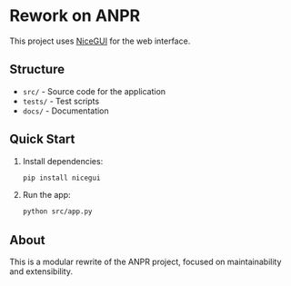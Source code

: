 # Rework on ANPR

This project uses [NiceGUI](https://nicegui.io/) for the web interface. 

## Structure
- `src/` - Source code for the application
- `tests/` - Test scripts
- `docs/` - Documentation

## Quick Start
1. Install dependencies:
   ```bash
   pip install nicegui
   ```
2. Run the app:
   ```bash
   python src/app.py
   ```

## About
This is a modular rewrite of the ANPR project, focused on maintainability and extensibility.
